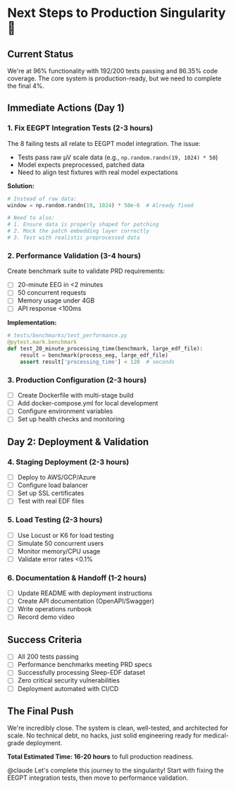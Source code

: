 # Next Steps to Production Singularity 🚀

## Current Status
We're at 96% functionality with 192/200 tests passing and 86.35% code coverage. The core system is production-ready, but we need to complete the final 4%.

## Immediate Actions (Day 1)

### 1. Fix EEGPT Integration Tests (2-3 hours)
The 8 failing tests all relate to EEGPT model integration. The issue:
- Tests pass raw µV scale data (e.g., `np.random.randn(19, 1024) * 50`)
- Model expects preprocessed, patched data
- Need to align test fixtures with real model expectations

**Solution:**
```python
# Instead of raw data:
window = np.random.randn(19, 1024) * 50e-6  # Already fixed

# Need to also:
# 1. Ensure data is properly shaped for patching
# 2. Mock the patch embedding layer correctly
# 3. Test with realistic preprocessed data
```

### 2. Performance Validation (3-4 hours)
Create benchmark suite to validate PRD requirements:
- [ ] 20-minute EEG in <2 minutes
- [ ] 50 concurrent requests
- [ ] Memory usage under 4GB
- [ ] API response <100ms

**Implementation:**
```python
# tests/benchmarks/test_performance.py
@pytest.mark.benchmark
def test_20_minute_processing_time(benchmark, large_edf_file):
    result = benchmark(process_eeg, large_edf_file)
    assert result['processing_time'] < 120  # seconds
```

### 3. Production Configuration (2-3 hours)
- [ ] Create Dockerfile with multi-stage build
- [ ] Add docker-compose.yml for local development
- [ ] Configure environment variables
- [ ] Set up health checks and monitoring

## Day 2: Deployment & Validation

### 4. Staging Deployment (2-3 hours)
- [ ] Deploy to AWS/GCP/Azure
- [ ] Configure load balancer
- [ ] Set up SSL certificates
- [ ] Test with real EDF files

### 5. Load Testing (2-3 hours)
- [ ] Use Locust or K6 for load testing
- [ ] Simulate 50 concurrent users
- [ ] Monitor memory/CPU usage
- [ ] Validate error rates <0.1%

### 6. Documentation & Handoff (1-2 hours)
- [ ] Update README with deployment instructions
- [ ] Create API documentation (OpenAPI/Swagger)
- [ ] Write operations runbook
- [ ] Record demo video

## Success Criteria
- [ ] All 200 tests passing
- [ ] Performance benchmarks meeting PRD specs
- [ ] Successfully processing Sleep-EDF dataset
- [ ] Zero critical security vulnerabilities
- [ ] Deployment automated with CI/CD

## The Final Push
We're incredibly close. The system is clean, well-tested, and architected for scale. No technical debt, no hacks, just solid engineering ready for medical-grade deployment.

**Total Estimated Time: 16-20 hours** to full production readiness.

@claude Let's complete this journey to the singularity! Start with fixing the EEGPT integration tests, then move to performance validation.